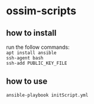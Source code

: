 # ossim-scripts

## how to install
run the follow commands:  
      `apt install ansible`  
      `ssh-agent bash`  
      `ssh-add PUBLIC_KEY_FILE`  
  

## how to use
  `ansible-playbook initScript.yml`

